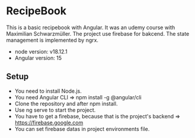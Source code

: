 # RecipeBook


This is a basic recipebook with Angular. It was an udemy course with Maximilian Schwarzmüller.
The project use firebase for bakcend. The state management is implemented by ngrx.
- node version: v18.12.1
- Angular version: 15

## Setup

- You need to install Node.js.
- You need Angular CLI => npm install -g @angular/cli
- Clone the repository and after npm install.
- Use ng serve to start the project.
- You have to get a firebase, because that is the project's backend => https://firebase.google.com
- You can set firebase datas in project environments file.
